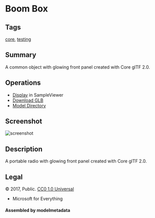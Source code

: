 # Boom Box

## Tags

[core](../Models-core.md), [testing](../Models-testing.md)

## Summary

A common object with glowing front panel created with Core glTF 2.0.

## Operations

* [Display](https://github.khronos.org/glTF-Sample-Viewer-Release/?model=https://raw.GithubUserContent.com/KhronosGroup/glTF-Sample-Assets/main/./Models/BoomBox/glTF-Binary/BoomBox.glb) in SampleViewer
* [Download GLB](https://raw.GithubUserContent.com/KhronosGroup/glTF-Sample-Assets/main/./Models/BoomBox/glTF-Binary/BoomBox.glb)
* [Model Directory](./)

## Screenshot

![screenshot](screenshot/screenshot_large.jpg)

## Description

A portable radio with glowing front panel created with Core glTF 2.0.

## Legal

&copy; 2017, Public. [CC0 1.0 Universal](https://creativecommons.org/publicdomain/zero/1.0/legalcode)

 - Microsoft for Everything

#### Assembled by modelmetadata